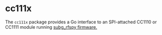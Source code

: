 # cc111x

The `cc111x` package provides a Go interface to
an SPI-attached CC1110 or CC1111 module running
[subg_rfspy firmware.](https://github.com/ps2/subg_rfspy)
